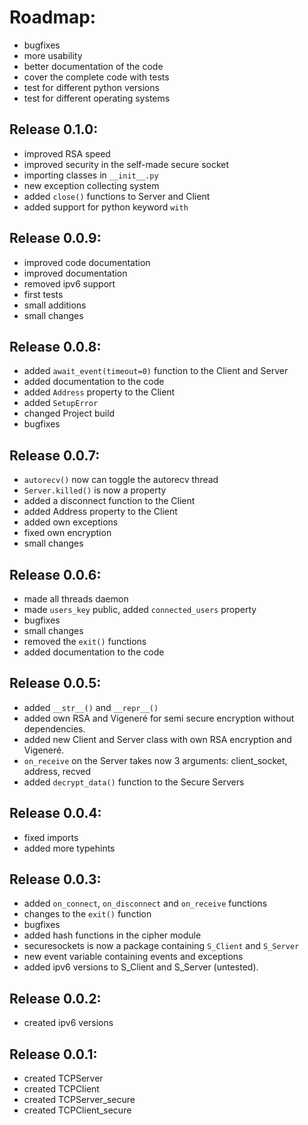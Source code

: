 # Roadmap: 

- bugfixes
- more usability
- better documentation of the code
- cover the complete code with tests
- test for different python versions
- test for different operating systems

## Release 0.1.0:

- improved RSA speed
- improved security in the self-made secure socket
- importing classes in `__init__.py`
- new exception collecting system
- added `close()` functions to Server and Client
- added support for python keyword `with`


## Release 0.0.9:

- improved code documentation  
- improved documentation  
- removed ipv6 support  
- first tests  
- small additions  
- small changes

## Release 0.0.8:

- added `await_event(timeout=0)` function to the Client and Server
- added documentation to the code
- added `Address` property to the Client
- added `SetupError`
- changed Project build  
- bugfixes

## Release 0.0.7:

- ``autorecv()`` now can toggle the autorecv thread
- ``Server.killed()`` is now a property
- added a disconnect function to the Client  
- added Address property to the Client  
- added own exceptions
- fixed own encryption  
- small changes

## Release 0.0.6:

- made all threads daemon 
- made `users_key` public, added `connected_users` property
- bugfixes
- small changes
- removed the ``exit()`` functions
- added documentation to the code

## Release 0.0.5:

- added `__str__()` and `__repr__()` 
- added own RSA and Vigeneré for semi secure encryption without dependencies.
- added new Client and Server class with own RSA encryption and Vigeneré.
- ``on_receive`` on the Server takes now 3 arguments: client_socket, address, recved
- added ``decrypt_data()`` function to the Secure Servers

## Release 0.0.4:

- fixed imports
- added more typehints

## Release 0.0.3:

- added `on_connect`, `on_disconnect` and `on_receive` functions
- changes to the `exit()` function
- bugfixes
- added hash functions in the cipher module
- securesockets is now a package containing `S_Client` and `S_Server`
- new event variable containing events and exceptions
- added ipv6 versions to S_Client and S_Server (untested).  

## Release 0.0.2:

- created ipv6 versions

## Release 0.0.1:

- created TCPServer
- created TCPClient
- created TCPServer_secure
- created TCPClient_secure